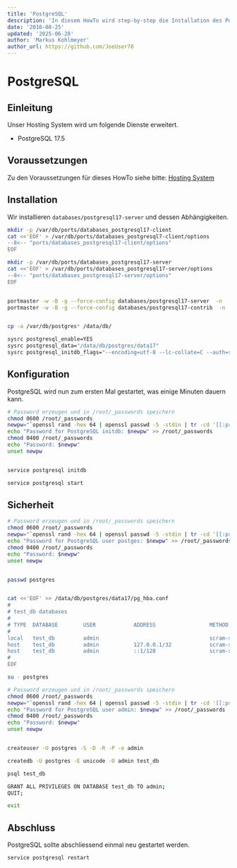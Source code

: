 ```yaml
---
title: 'PostgreSQL'
description: 'In diesem HowTo wird step-by-step die Installation des PostgreSQL Datenbanksystem für ein Hosting System auf Basis von FreeBSD 64Bit auf einem dedizierten Server beschrieben.'
date: '2010-08-25'
updated: '2025-06-28'
author: 'Markus Kohlmeyer'
author_url: https://github.com/JoeUser78
---
```


# PostgreSQL

## Einleitung

Unser Hosting System wird um folgende Dienste erweitert.

- PostgreSQL 17.5

## Voraussetzungen

Zu den Voraussetzungen für dieses HowTo siehe bitte: [Hosting System](/howtos/freebsd/hosting_system/)

## Installation

Wir installieren `databases/postgresql17-server` und dessen Abhängigkeiten.

``` bash
mkdir -p /var/db/ports/databases_postgresql17-client
cat <<'EOF' > /var/db/ports/databases_postgresql7-client/options
--8<-- "ports/databases_postgresql17-client/options"
EOF

mkdir -p /var/db/ports/databases_postgresql17-server
cat <<'EOF' > /var/db/ports/databases_postgresql17-server/options
--8<-- "ports/databases_postgresql17-server/options"
EOF


portmaster -w -B -g --force-config databases/postgresql17-server  -n
portmaster -w -B -g --force-config databases/postgresql17-contrib  -n


cp -a /var/db/postgres* /data/db/

sysrc postgresql_enable=YES
sysrc postgresql_data="/data/db/postgres/data17"
sysrc postgresql_initdb_flags="--encoding=utf-8 --lc-collate=C --auth=scram-sha-256 --pwprompt"
```

## Konfiguration

PostgreSQL wird nun zum ersten Mal gestartet, was einige Minuten dauern kann.

``` bash
# Password erzeugen und in /root/_passwords speichern
chmod 0600 /root/_passwords
newpw="`openssl rand -hex 64 | openssl passwd -5 -stdin | tr -cd '[[:print:]]' | cut -c 2-17`"
echo "Password for PostgreSQL initdb: $newpw" >> /root/_passwords
chmod 0400 /root/_passwords
echo "Password: $newpw"
unset newpw


service postgresql initdb

service postgresql start
```

## Sicherheit

``` bash
# Password erzeugen und in /root/_passwords speichern
chmod 0600 /root/_passwords
newpw="`openssl rand -hex 64 | openssl passwd -5 -stdin | tr -cd '[[:print:]]' | cut -c 2-17`"
echo "Password for PostgreSQL user postges: $newpw" >> /root/_passwords
chmod 0400 /root/_passwords
echo "Password: $newpw"
unset newpw


passwd postgres


cat <<'EOF' >> /data/db/postgres/data17/pg_hba.conf
#
# test_db databases
#
# TYPE  DATABASE        USER            ADDRESS                 METHOD
#
local   test_db         admin                                   scram-sha-256
host    test_db         admin           127.0.0.1/32            scram-sha-256
host    test_db         admin           ::1/128                 scram-sha-256
#
EOF

su - postgres

# Password erzeugen und in /root/_passwords speichern
chmod 0600 /root/_passwords
newpw="`openssl rand -hex 64 | openssl passwd -5 -stdin | tr -cd '[[:print:]]' | cut -c 2-17`"
echo "Password for PostgreSQL user admin: $newpw" >> /root/_passwords
chmod 0400 /root/_passwords
echo "Password: $newpw"
unset newpw


createuser -U postgres -S -D -R -P -e admin

createdb -U postgres -E unicode -O admin test_db

psql test_db

GRANT ALL PRIVILEGES ON DATABASE test_db TO admin;
QUIT;

exit
```

## Abschluss

PostgreSQL sollte abschliessend einmal neu gestartet werden.

``` bash
service postgresql restart
```
